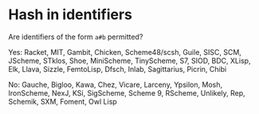 # Hash in identifiers

Are identifiers of the form `a#b` permitted?

Yes:  Racket, MIT, Gambit, Chicken, Scheme48/scsh, Guile, SISC, SCM, JScheme, STklos, Shoe, MiniScheme, TinyScheme, S7, SIOD, BDC, XLisp, Elk, Llava, Sizzle, FemtoLisp, Dfsch, Inlab, Sagittarius, Picrin, Chibi

No: Gauche, Bigloo, Kawa, Chez, Vicare, Larceny, Ypsilon, Mosh, IronScheme, NexJ, KSi, SigScheme, Scheme 9, RScheme, Unlikely, Rep, Schemik, SXM, Foment, Owl Lisp
